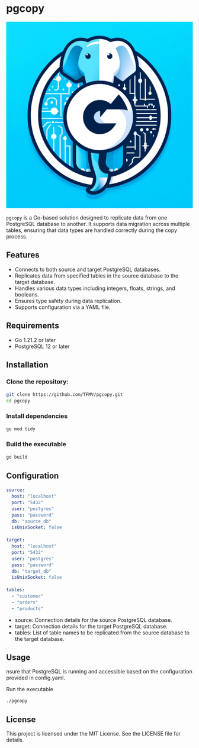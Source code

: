 # pgcopy

![pgcopy](images/pgcopy.webp)

`pgcopy` is a Go-based solution designed to replicate data from one PostgreSQL database to another. It supports data migration across multiple tables, ensuring that data types are handled correctly during the copy process.

## Features

- Connects to both source and target PostgreSQL databases.
- Replicates data from specified tables in the source database to the target database.
- Handles various data types including integers, floats, strings, and booleans.
- Ensures type safety during data replication.
- Supports configuration via a YAML file.

## Requirements

- Go 1.21.2 or later
- PostgreSQL 12 or later

## Installation

### Clone the repository:

```bash
git clone https://github.com/TFMV/pgcopy.git
cd pgcopy
```

### Install dependencies

```bash
go mod tidy
```

### Build the executable

```bash
go build
```

## Configuration

```yaml
source:
  host: "localhost"
  port: "5432"
  user: "postgres"
  pass: "password"
  db: "source_db"
  isUnixSocket: false

target:
  host: "localhost"
  port: "5432"
  user: "postgres"
  pass: "password"
  db: "target_db"
  isUnixSocket: false

tables:
  - "customer"
  - "orders"
  - "products"
```

- source: Connection details for the source PostgreSQL database.
- target: Connection details for the target PostgreSQL database.
- tables: List of table names to be replicated from the source database to the target database.

## Usage

nsure that PostgreSQL is running and accessible based on the configuration provided in config.yaml.

Run the executable

```bash
./pgcopy
```

## License

This project is licensed under the MIT License. See the LICENSE file for details.
